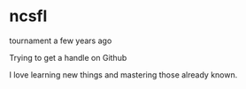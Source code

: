 # ncsfl
tournament a few years ago

Trying to get a handle on Github

I love learning new things and mastering those already known.

